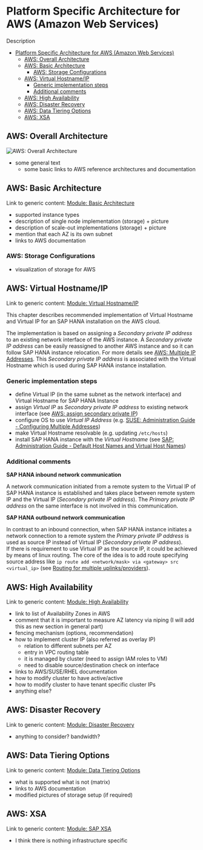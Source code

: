 # Platform Specific Architecture for AWS (Amazon Web Services)

Description

- [Platform Specific Architecture for AWS (Amazon Web Services)](#platform-specific-architecture-for-aws-amazon-web-services)
  - [AWS: Overall Architecture](#aws-overall-architecture)
  - [AWS: Basic Architecture](#aws-basic-architecture)
    - [AWS: Storage Configurations](#aws-storage-configurations)
  - [AWS: Virtual Hostname/IP](#aws-virtual-hostnameip)
    - [Generic implementation steps](#generic-implementation-steps)
    - [Additional comments](#additional-comments)
  - [AWS: High Availability](#aws-high-availability)
  - [AWS: Disaster Recovery](#aws-disaster-recovery)
  - [AWS: Data Tiering Options](#aws-data-tiering-options)
  - [AWS: XSA](#aws-xsa)

## AWS: Overall Architecture

![AWS: Overall Architecture](../../images/arch-aws-overall.png)

- some general text
  - some basic links to AWS reference architectures and documentation

## AWS: Basic Architecture

Link to generic content: [Module: Basic Architecture](pages/generic_architecture/module_basic_architecture.md#module-basic-architecture)

- supported instance types
- description of single node implementation (storage) + picture
- description of scale-out implementations (storage) + picture
- mention that each AZ is its own subnet
- links to AWS documentation

### AWS: Storage Configurations

- visualization of storage for AWS

## AWS: Virtual Hostname/IP

Link to generic content: [Module: Virtual Hostname/IP](pages/generic_architecture/module_virtual_hostname.md#module-virtual-hostnameip)

This chapter describes recommended implementation of Virtual Hostname and Virtual IP for an SAP HANA installation on the AWS cloud.

The implementation is based on assigning a _Secondary private IP address_ to an existing network interface of the AWS instance. A _Secondary private IP address_ can be easily reassigned to another AWS instance and so it can follow SAP HANA instance relocation. For more details see [AWS: Multiple IP Addresses](https://docs.aws.amazon.com/AWSEC2/latest/UserGuide/MultipleIP.html). This _Secondary private IP address_ is associated with the Virtual Hostname which is used during SAP HANA instance installation.

### Generic implementation steps 

- define Virtual IP (in the same subnet as the network interface) and Virtual Hostname for SAP HANA Instance
- assign _Virtual IP_ as _Secondary private IP address_ to existing network interface (see [AWS: assign secondary private IP](https://docs.aws.amazon.com/AWSEC2/latest/UserGuide/MultipleIP.html#assignIP-existing))
- configure OS to use _Virtual IP Address_ (e.g. [SUSE: Administration Guide - Configuring Multiple Addresses](https://documentation.suse.com/sles/12-SP4/single-html/SLES-admin/index.html#sec-basicnet-yast-configure-addresses))
- make Virtual Hostname resolvable (e.g. updating `/etc/hosts`)
- install SAP HANA instance with the _Virtual Hostname_ (see [SAP: Administration Guide - Default Host Names and Virtual Host Names](https://help.sap.com/viewer/6b94445c94ae495c83a19646e7c3fd56/2.0.04/en-US/aa7e697ccf214852a283a75126c34370.html))

### Additional comments

**SAP HANA inbound network communication**

A network communication initiated from a remote system to the Virtual IP of SAP HANA instance is established and takes place between remote system IP and the Virtual IP (_Secondary private IP address_). 
The _Primary private IP address_ on the same interface is not involved in this communication.

**SAP HANA outbound network communication**

In contrast to an inbound connection, when SAP HANA instance initiates a network connection to a remote system the _Primary private IP address_ is used as source IP instead of Virtual IP (_Secondary private IP address_).  
If there is requirement to use Virtual IP as the source IP, it could be achieved by means of linux routing. The core of the idea is to add route specifying source address like `ip route add <network/mask> via <gateway> src <virtual_ip>` (see [Routing for multiple uplinks/providers](https://www.tldp.org/HOWTO/Adv-Routing-HOWTO/lartc.rpdb.multiple-links.html#AEN258)).

## AWS: High Availability

Link to generic content: [Module: High Availability](pages/generic_architecture/module_high_availability.md#module-high-availability)

- link to list of Availability Zones in AWS
- comment that it is important to measure AZ latency via niping (I will add this as new section in general part)
- fencing mechanism (options, recommendation)
- how to implement cluster IP (also referred as overlay IP)
  - relation to different subnets per AZ
  - entry in VPC routing table
  - it is managed by cluster (need to assign IAM roles to VM)
  - need to disable source/destination check on interface
- links to AWS/SUSE/RHEL documentation
- how to modify cluster to have active/active
- how to modify cluster to have tenant specific cluster IPs
- anything else?

## AWS: Disaster Recovery

Link to generic content: [Module: Disaster Recovery](pages/generic_architecture/module_disaster_recovery.md#module-disaster-recovery)

- anything to consider? bandwidth?

## AWS: Data Tiering Options

Link to generic content: [Module: Data Tiering Options](pages/generic_architecture/module_data_tiering.md#module-data-tiering-options)

- what is supported what is not (matrix)
- links to AWS documentation
- modified pictures of storage setup (if required)

## AWS: XSA

Link to generic content: [Module: SAP XSA](pages/generic_architecture/module_xsa.md#module-sap-xsa)

- I think there is nothing infrastructure specific
